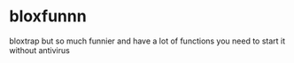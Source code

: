 # bloxfunnn
bloxtrap but so much funnier and have a lot of functions
you need to start it without antivirus 
